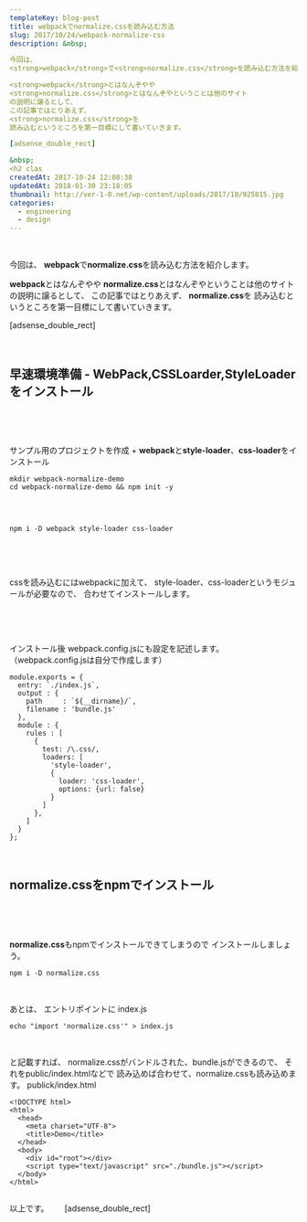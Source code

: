 ```yaml
---
templateKey: blog-post
title: webpackでnormalize.cssを読み込む方法
slug: 2017/10/24/webpack-normalize-css
description: &nbsp;

今回は、
<strong>webpack</strong>で<strong>normalize.css</strong>を読み込む方法を紹介します。

<strong>webpack</strong>とはなんぞやや
<strong>normalize.css</strong>とはなんぞやということは他のサイト
の説明に譲るとして、
この記事ではとりあえず、
<strong>normalize.css</strong>を
読み込むというところを第一目標にして書いていきます。

[adsense_double_rect]

&nbsp;
<h2 clas
createdAt: 2017-10-24 12:08:38
updatedAt: 2018-01-30 23:18:05
thumbnail: http://ver-1-0.net/wp-content/uploads/2017/10/925815.jpg
categories: 
  - engineering
  - design
---
```


&nbsp;

今回は、
<strong>webpack</strong>で<strong>normalize.css</strong>を読み込む方法を紹介します。

<strong>webpack</strong>とはなんぞやや
<strong>normalize.css</strong>とはなんぞやということは他のサイト
の説明に譲るとして、
この記事ではとりあえず、
<strong>normalize.css</strong>を
読み込むというところを第一目標にして書いていきます。

[adsense_double_rect]

&nbsp;
<h2 class="chapter">早速環境準備 - WebPack,CSSLoarder,StyleLoaderをインストール</h2>
&nbsp;

&nbsp;

サンプル用のプロジェクトを作成
+
<strong>webpack</strong>と<strong>style-loader</strong>、<strong>css-loader</strong>をインストール
<pre><code>mkdir webpack-normalize-demo
cd webpack-normalize-demo &amp;&amp; npm init -y
</code></pre>
&nbsp;
&nbsp;
<pre><code>
npm i -D webpack style-loader css-loader
</code></pre>
&nbsp;

&nbsp;

cssを読み込むにはwebpackに加えて、
style-loader、css-loaderというモジュールが必要なので、
合わせてインストールします。

&nbsp;

&nbsp;

インストール後
webpack.config.jsにも設定を記述します。
（webpack.config.jsは自分で作成します）
<pre><code>module.exports = {
  entry: `./index.js`,
  output : {
    path     : `${__dirname}/`,
    filename : 'bundle.js'
  },
  module : {
    rules : [
      {
        test: /\.css/,
        loaders: [
          'style-loader', 
          {
            loader: 'css-loader',
            options: {url: false}
          }
        ]
      },
    ]
  }
};
</code></pre>
&nbsp;
&nbsp;
&nbsp;
<h2 class="chapter">normalize.cssをnpmでインストール</h2>
&nbsp;

&nbsp;

<strong>normalize.css</strong>もnpmでインストールできてしまうので
インストールしましょう。
<pre><code>npm i -D normalize.css
</code></pre>
&nbsp;

あとは、
エントリポイントに
index.js
<pre><code>echo "import 'normalize.css'" &gt; index.js
</code></pre>
&nbsp;

と記載すれば、
normalize.cssがバンドルされた、bundle.jsができるので、
それをpublic/index.htmlなどで
読み込めば合わせて、normalize.cssも読み込めます。
publick/index.html
<pre><code>&lt;!DOCTYPE html&gt;
&lt;html&gt;
  &lt;head&gt;
    &lt;meta charset="UTF-8"&gt;
    &lt;title&gt;Demo&lt;/title&gt;
  &lt;/head&gt;
  &lt;body&gt;
    &lt;div id="root"&gt;&lt;/div&gt;
    &lt;script type="text/javascript" src="./bundle.js"&gt;&lt;/script&gt;
  &lt;/body&gt;
&lt;/html&gt;

</code></pre>
以上です。
&nbsp;
&nbsp;
&nbsp;
[adsense_double_rect]
